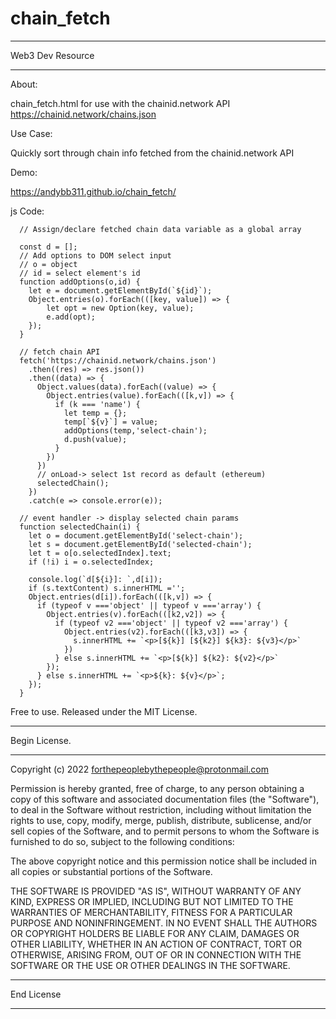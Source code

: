 ﻿# chain_fetch
 
 
************************** 
Web3 Dev Resource
**************************
 
 About:


chain_fetch.html for use with the chainid.network API
https://chainid.network/chains.json


 Use Case:


Quickly sort through chain info fetched from the chainid.network API


  Demo:


https://andybb311.github.io/chain_fetch/


 js Code:


      // Assign/declare fetched chain data variable as a global array
      
      const d = [];
      // Add options to DOM select input
      // o = object
      // id = select element's id
      function addOptions(o,id) {
        let e = document.getElementById(`${id}`);
        Object.entries(o).forEach(([key, value]) => {
            let opt = new Option(key, value);
            e.add(opt); 
        });
      }

      // fetch chain API
      fetch('https://chainid.network/chains.json')
        .then((res) => res.json())
        .then((data) => {
          Object.values(data).forEach((value) => {
            Object.entries(value).forEach(([k,v]) => {
              if (k === 'name') {
                let temp = {};
                temp[`${v}`] = value;
                addOptions(temp,'select-chain'); 
                d.push(value);
              }
            })
          })
          // onLoad-> select 1st record as default (ethereum)
          selectedChain();
        })
        .catch(e => console.error(e));
      
      // event handler -> display selected chain params
      function selectedChain(i) {
        let o = document.getElementById('select-chain');
        let s = document.getElementById('selected-chain');
        let t = o[o.selectedIndex].text;
        if (!i) i = o.selectedIndex;

        console.log(`d[${i}]: `,d[i]);
        if (s.textContent) s.innerHTML ='';
        Object.entries(d[i]).forEach(([k,v]) => {
          if (typeof v ==='object' || typeof v ==='array') {
            Object.entries(v).forEach(([k2,v2]) => {
              if (typeof v2 ==='object' || typeof v2 ==='array') {
                Object.entries(v2).forEach(([k3,v3]) => {
                  s.innerHTML += `<p>[${k}] [${k2}] ${k3}: ${v3}</p>`
                })
              } else s.innerHTML += `<p>[${k}] ${k2}: ${v2}</p>`
            });
          } else s.innerHTML += `<p>${k}: ${v}</p>`;
        });
      }



Free to use.
Released under the MIT License.


**************************
Begin License.
**************************


Copyright (c) 2022 forthepeoplebythepeople@protonmail.com


Permission is hereby granted, free of charge, to any person obtaining a copy of this software and associated documentation files (the "Software"), to deal in the Software without restriction, including without limitation the rights to use, copy, modify, merge, publish, distribute, sublicense, and/or sell copies of the Software, and to permit persons to whom the Software is furnished to do so, subject to the following conditions:


The above copyright notice and this permission notice shall be included in all copies or substantial portions of the Software.


THE SOFTWARE IS PROVIDED "AS IS", WITHOUT WARRANTY OF ANY KIND, EXPRESS OR IMPLIED, INCLUDING BUT NOT LIMITED TO THE WARRANTIES OF MERCHANTABILITY, FITNESS FOR A PARTICULAR PURPOSE AND NONINFRINGEMENT. IN NO EVENT SHALL THE AUTHORS OR COPYRIGHT HOLDERS BE LIABLE FOR ANY CLAIM, DAMAGES OR OTHER LIABILITY, WHETHER IN AN ACTION OF CONTRACT, TORT OR OTHERWISE, ARISING FROM, OUT OF OR IN CONNECTION WITH THE SOFTWARE OR THE USE OR OTHER DEALINGS IN THE SOFTWARE.


**************************
End License
**************************
